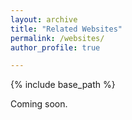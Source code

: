 ```yaml
---
layout: archive
title: "Related Websites"
permalink: /websites/
author_profile: true

---
```


{% include base_path %}

Coming soon.
